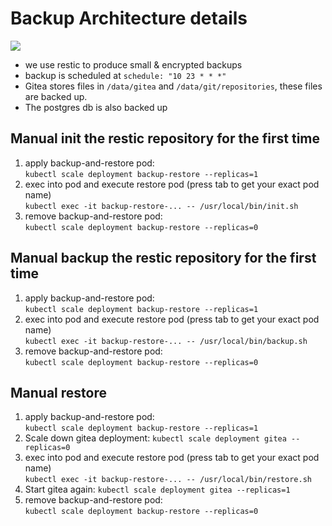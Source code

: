 # Backup Architecture details

![](backup.svg)

* we use restic to produce small & encrypted backups
* backup is scheduled at `schedule: "10 23 * * *"`
* Gitea stores files in `/data/gitea` and `/data/git/repositories`, these files are backed up. 
* The postgres db is also backed up

## Manual init the restic repository for the first time

1. apply backup-and-restore pod:   
   `kubectl scale deployment backup-restore --replicas=1`
2. exec into pod and execute restore pod (press tab to get your exact pod name)   
   `kubectl exec -it backup-restore-... -- /usr/local/bin/init.sh`
3. remove backup-and-restore pod:   
   `kubectl scale deployment backup-restore --replicas=0`


## Manual backup the restic repository for the first time

1. apply backup-and-restore pod:   
  `kubectl scale deployment backup-restore --replicas=1`
2. exec into pod and execute restore pod (press tab to get your exact pod name)   
   `kubectl exec -it backup-restore-... -- /usr/local/bin/backup.sh`
3. remove backup-and-restore pod:   
   `kubectl scale deployment backup-restore --replicas=0`


## Manual restore

1. apply backup-and-restore pod:   
  `kubectl scale deployment backup-restore --replicas=1`
2. Scale down gitea deployment:
   `kubectl scale deployment gitea --replicas=0`
3. exec into pod and execute restore pod (press tab to get your exact pod name)   
   `kubectl exec -it backup-restore-... -- /usr/local/bin/restore.sh`
4. Start gitea again:
   `kubectl scale deployment gitea --replicas=1`
5. remove backup-and-restore pod:   
   `kubectl scale deployment backup-restore --replicas=0`
